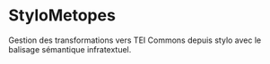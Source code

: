 # StyloMetopes
Gestion des transformations vers TEI Commons depuis stylo avec le balisage sémantique infratextuel.
